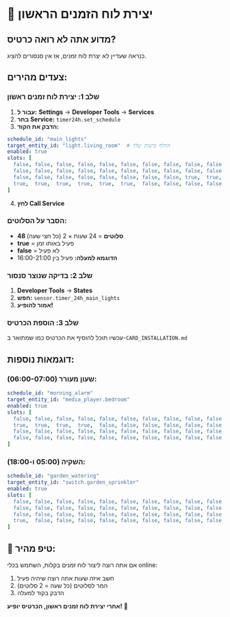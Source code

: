 # 🚀 יצירת לוח הזמנים הראשון

## מדוע אתה לא רואה כרטיס?
כנראה שעדיין לא יצרת לוח זמנים, אז אין סנסורים להציג.

## צעדים מהירים:

### שלב 1: יצירת לוח זמנים ראשון
1. **עבור ל:** **Settings** → **Developer Tools** → **Services**
2. **בחר Service:** `timer24h.set_schedule`
3. **הדבק את הקוד:**

```yaml
schedule_id: "main_lights"
target_entity_id: "light.living_room"  # החלף בישות שלך
enabled: true
slots: [
  false, false, false, false, false, false, false, false, false, false, false, false,
  false, false, false, false, false, false, false, false, false, false, false, false,
  false, false, false, false, false, false, false, false, true,  true,  true,  true,
  true,  true,  true,  true,  true,  true,  false, false, false, false, false, false
]
```

4. **לחץ Call Service**

### הסבר על הסלוטים:
- **48 סלוטים** = 24 שעות × 2 (כל חצי שעה)
- **true** = פעיל באותו זמן
- **false** = לא פעיל
- **הדוגמא למעלה:** פעיל בין 16:00-21:00

### שלב 2: בדיקה שנוצר סנסור
1. **Developer Tools** → **States**
2. **חפש:** `sensor.timer_24h_main_lights`
3. **אמור להופיע!**

### שלב 3: הוספת הכרטיס
עכשיו תוכל להוסיף את הכרטיס כמו שמתואר ב-`CARD_INSTALLATION.md`

## דוגמאות נוספות:

### שעון מעורר (06:00-07:00):
```yaml
schedule_id: "morning_alarm"
target_entity_id: "media_player.bedroom"
enabled: true
slots: [
  false, false, false, false, false, false, false, false, false, false, false, false,
  true,  true,  true,  true,  false, false, false, false, false, false, false, false,
  false, false, false, false, false, false, false, false, false, false, false, false,
  false, false, false, false, false, false, false, false, false, false, false, false
]
```

### השקיה (05:00 ו-18:00):
```yaml
schedule_id: "garden_watering" 
target_entity_id: "switch.garden_sprinkler"
enabled: true
slots: [
  false, false, false, false, false, false, false, false, false, false, true,  false,
  false, false, false, false, false, false, false, false, false, false, false, false,
  false, false, false, false, false, false, false, false, false, false, false, false,
  true,  false, false, false, false, false, false, false, false, false, false, false
]
```

## 🎯 טיפ מהיר:
אם אתה רוצה ליצור לוח זמנים בקלות, השתמש בכלי online:
1. חשב איזה שעות אתה רוצה שיהיה פעיל
2. המר לסלוטים (כל שעה = 2 סלוטים)
3. הדבק בקוד למעלה

**אחרי יצירת לוח זמנים ראשון, הכרטיס יופיע!** 🎉
